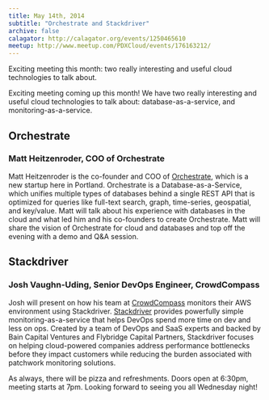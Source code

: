 ```yaml
---
title: May 14th, 2014
subtitle: "Orchestrate and Stackdriver"
archive: false
calagator: http://calagator.org/events/1250465610
meetup: http://www.meetup.com/PDXCloud/events/176163212/
---
```


Exciting meeting this month: two really interesting and useful cloud technologies to talk about.


Exciting meeting coming up this month! We have two really interesting and useful cloud technologies to talk about: database-as-a-service, and monitoring-as-a-service.

## Orchestrate
### Matt Heitzenroder, COO of Orchestrate

Matt Heitzenroder is the co-founder and COO of [Orchestrate](http://orchestrate.io), which is a new startup here in Portland. Orchestrate is a Database-as-a-Service, which unifies multiple types of databases behind a single REST API that is optimized for queries like full-text search, graph, time-series, geospatial, and key/value. Matt will talk about his experience with databases in the cloud and what led him and his co-founders to create Orchestrate. Matt will share the vision of Orchestrate for cloud and databases and top off the evening with a demo and Q&A session.

## Stackdriver
### Josh Vaughn-Uding, Senior DevOps Engineer, CrowdCompass

Josh will present on how his team at [CrowdCompass](http://crowdcompass.com) monitors their AWS environment using Stackdriver. [Stackdriver](http://www.stackdriver.com/) provides powerfully simple monitoring-as-a-service that helps DevOps spend more time on dev and less on ops. Created by a team of DevOps and SaaS experts and backed by Bain Capital Ventures and Flybridge Capital Partners, Stackdriver focuses on helping cloud-powered companies address performance bottlenecks before they impact customers while reducing the burden associated with patchwork monitoring solutions.

As always, there will be pizza and refreshments. Doors open at 6:30pm, meeting starts at 7pm. Looking forward to seeing you all Wednesday night!
